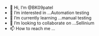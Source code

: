 - 👋 Hi, I’m @BK09patel
- 👀 I’m interested in ...Automation testing
- 🌱 I’m currently learning ...manual testing 
- 💞️ I’m looking to collaborate on ...Sellinium
- 📫 How to reach me ...

<!---
BK09patel/BK09patel is a ✨ special ✨ repository because its `README.md` (this file) appears on your GitHub profile.
You can click the Preview link to take a look at your changes.
--->
